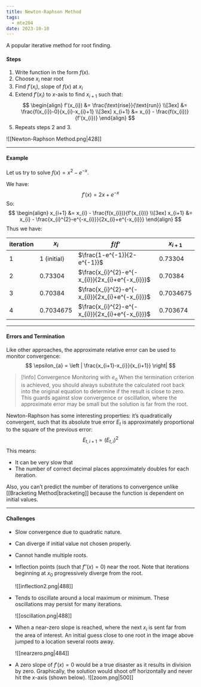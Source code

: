 ```yaml
---
title: Newton-Raphson Method
tags:
  - mte204
date: 2023-10-10
---
```

A popular iterative method for root finding.
#### Steps
1. Write function in the form $f(x)$.
1. Choose $x_{i}$ near root
2. Find $f'(x_{i})$, slope of $f(x)$ at $x_{i}$
3. Extend $f'(x_{i})$ to $x$-axis to find $x_{i+1}$ such that:
$$
\begin{align}
f'(x_{i}) &= \frac{\text{rise}}{\text{run}} \\[3ex]
&= \frac{f(x_{i})-0}{x_{i}-x_{i}+1} \\[3ex]
x_{i+1} &= x_{i} - \frac{f(x_{i})}{f'(x_{i})}
\end{align}
$$
4. Repeats steps 2 and 3.

![[Newton-Raphson Method.png|428]]

---
#### Example
Let us try to solve $f(x) = x^{2}-e^{-x}$. 

We have:
$$
f'(x) = 2x+e^{-x}
$$
So:
$$
\begin{align}
x_{i+1} &= x_{i} - \frac{f(x_{i})}{f'(x_{i})} \\[3ex]
x_{i+1} &= x_{i} - \frac{x_{i}^{2}-e^{-x_{i}}}{2x_{i}+e^{-x_{i}}}
\end{align}
$$
Thus we have:

| iteration | $x_i$       | $f/f’$                                           | $x_{i+1}$ |
| --------- | ----------- | ------------------------------------------------ | --------- |
| 1         | 1 (initial) | $\frac{1-e^{-1}}{2-e^{-1}}$                      | 0.73304   |
| 2         | 0.73304     | $\frac{x_{i}^{2}-e^{-x_{i}}}{2x_{i}+e^{-x_{i}}}$ | 0.70384   |
| 3         | 0.70384     | $\frac{x_{i}^{2}-e^{-x_{i}}}{2x_{i}+e^{-x_{i}}}$ | 0.7034675 |
| 4         | 0.7034675   | $\frac{x_{i}^{2}-e^{-x_{i}}}{2x_{i}+e^{-x_{i}}}$ | 0.703674  | 

---
#### Errors and Termination
Like other approaches, the approximate relative error can be used to monitor convergence:
$$
\epsilon_{a} = \left | \frac{x_{i+1}-x_{i}}{x_{i+1}} \right|
$$
>[!info] Convergence Monitoring with $e_{a}$
> When the termination criterion is achieved, you should always substitute the calculated root back into the original equation to determine if the result is close to zero. This guards against slow convergence or oscillation, where the approximate error may be small but the solution is far from the root.

Newton-Raphson has some interesting properties: it’s quadratically convergent, such that its absolute true error $E_{t}$ is approximately proportional to the square of the previous error:
$$
E_{t,i+1} \propto (E_{t, i})^{2}
$$
This means:
- It can be very slow that 
- The number of correct decimal places approximately doubles for each iteration.

Also, you can’t predict the number of iterations to convergence unlike [[Bracketing Method|bracketing]] because the function is dependent on initial values. 

---
#### Challenges

- Slow convergence due to quadratic nature.
- Can diverge if initial value not chosen properly.
- Cannot handle multiple roots.
- Inflection points (such that $f''(x) = 0$) near the root. Note that iterations beginning at $x_{0}$ progressively diverge from the root.
  
	![[inflection2.png|488]]
	

- Tends to oscillate around a local maximum or minimum. These oscillations may persist for many iterations.
  
	![[oscillation.png|488]]
	
 
 - When a near-zero slope is reached, where the next $x_{i}$ is sent far from the area of interest. An initial guess close to one root in the image above jumped to a location several roots away. 
   
	 ![[nearzero.png|484]]
	 

- A zero slope of $f'(x) = 0$ would be a true disaster as it results in division by zero. Graphically, the solution would shoot off horizontally and never hit the $x$-axis (shown below).
	![[zoom.png|500]]
